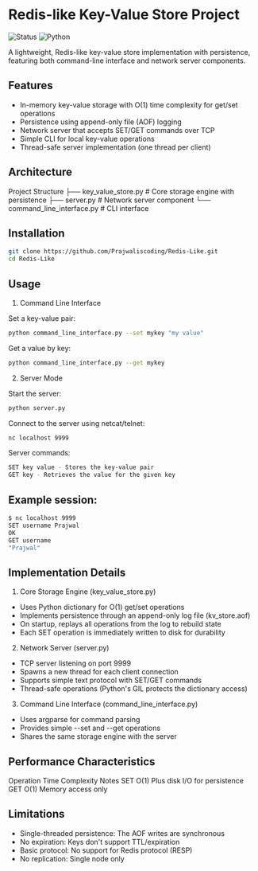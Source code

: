 # Redis-like Key-Value Store Project

![Status](https://img.shields.io/badge/Status-Active-brightgreen) 
![Python](https://img.shields.io/badge/Python-3.7+-blue)

A lightweight, Redis-like key-value store implementation with persistence, featuring both command-line interface and network server components.

## Features

- In-memory key-value storage with O(1) time complexity for get/set operations
- Persistence using append-only file (AOF) logging
- Network server that accepts SET/GET commands over TCP
- Simple CLI for local key-value operations
- Thread-safe server implementation (one thread per client)

## Architecture

Project Structure
├── key_value_store.py  # Core storage engine with persistence
├── server.py          # Network server component
└── command_line_interface.py  # CLI interface

## Installation

```bash
git clone https://github.com/Prajwaliscoding/Redis-Like.git
cd Redis-Like
``` 

## Usage

1. Command Line Interface

Set a key-value pair:
```bash
python command_line_interface.py --set mykey "my value"
```

Get a value by key:
```bash
python command_line_interface.py --get mykey
```

2. Server Mode

Start the server:
```bash
python server.py
```

Connect to the server using netcat/telnet:
```bash
nc localhost 9999
```

Server commands:

```bash
SET key value - Stores the key-value pair
GET key - Retrieves the value for the given key
```

## Example session:
```bash
$ nc localhost 9999
SET username Prajwal
OK
GET username
"Prajwal"
```

## Implementation Details

1. Core Storage Engine (key_value_store.py)

- Uses Python dictionary for O(1) get/set operations
- Implements persistence through an append-only log file (kv_store.aof)
- On startup, replays all operations from the log to rebuild state
- Each SET operation is immediately written to disk for durability

2. Network Server (server.py)

- TCP server listening on port 9999
- Spawns a new thread for each client connection
- Supports simple text protocol with SET/GET commands
- Thread-safe operations (Python's GIL protects the dictionary access)

3. Command Line Interface (command_line_interface.py)

- Uses argparse for command parsing
- Provides simple --set and --get operations
- Shares the same storage engine with the server

## Performance Characteristics

Operation	Time Complexity	Notes
SET	O(1)	Plus disk I/O for persistence
GET	O(1)	Memory access only

## Limitations

- Single-threaded persistence: The AOF writes are synchronous
- No expiration: Keys don't support TTL/expiration
- Basic protocol: No support for Redis protocol (RESP)
- No replication: Single node only